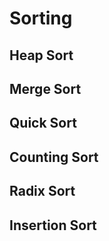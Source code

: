 # Sorting

## Heap Sort
## Merge Sort
## Quick Sort
## Counting Sort
## Radix Sort
## Insertion Sort


